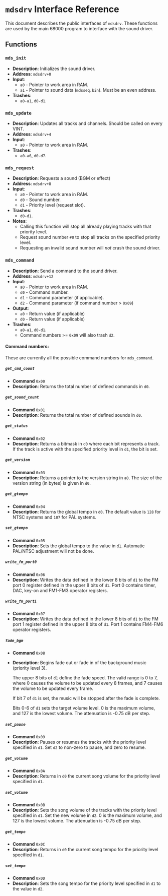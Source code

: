`mdsdrv` Interface Reference
============================

This document describes the public interfaces of `mdsdrv`.
These functions are used by the main 68000 program to interface with
the sound driver.

Functions
---------

### `mds_init`
- **Description**: Initializes the sound driver.
- **Address**: `mdsdrv+0`
- **Input**:
	- `a0` - Pointer to work area in RAM.
	- `a1` - Pointer to sound data (`mdsseq.bin`). Must be an even
		address.
- **Trashes**:
	- `a0-a1`, `d0-d1`.

### `mds_update`
- **Description**: Updates all tracks and channels. Should be called
	on every VINT.
- **Address**: `mdsdrv+4`
- **Input**:
	- `a0` - Pointer to work area in RAM.
- **Trashes**:
	- `a0-a6`, `d0-d7`.

### `mds_request`
- **Description**: Requests a sound (BGM or effect)
- **Address**: `mdsdrv+8`
- **Input**:
	- `a0` - Pointer to work area in RAM.
	- `d0` - Sound number.
	- `d1` - Priority level (request slot).
- **Trashes**:
	- `d0-d1`.
- **Notes**:
	- Calling this function will stop all already playing tracks with
		that priority level.
	- Request sound number `#0` to stop all tracks on the specified
		priority level.
	- Requesting an invalid sound number will _not_ crash the sound
		driver.

### `mds_command`
- **Description**: Send a command to the sound driver.
- **Address**: `mdsdrv+12`
- **Input**:
	- `a0` - Pointer to work area in RAM.
	- `d0` - Command number.
	- `d1` - Command parameter (if applicable).
	- `d2` - Command parameter (if command number > `0x09`)
- **Output**:
	- `a0` - Return value (if applicable)
	- `d0` - Return value (if applicable)
- **Trashes**:
	- `a0-a1`, `d0-d1`.
	- Command numbers >= `0x09` will also trash `d2`.

#### Command numbers:
These are currently all the possible command numbers for `mds_command`.

##### `get_cmd_count`
- **Command** `0x00`
- **Description**: Returns the total number of defined commands in
	`d0`.

##### `get_sound_count`
- **Command** `0x01`
- **Description**: Returns the total number of defined sounds in `d0`.

##### `get_status`
- **Command** `0x02`
- **Description**: Returns a bitmask in `d0` where each bit represents
	a track. If the track is active with the specified priority level
	in `d1`, the bit is set.

##### `get_version`
- **Command** `0x03`
- **Description**: Returns a pointer to the version string in `a0`. The
	size of the version string (in bytes) is given in `d0`.

##### `get_gtempo`
- **Command** `0x04`
- **Description**: Returns the global tempo in `d0`. The default value
	is `128` for NTSC systems and `107` for PAL systems.

##### `set_gtempo`
- **Command** `0x05`
- **Description**: Sets the global tempo to the value in `d1`. Automatic
	PAL/NTSC adjustment will not be done.

##### `write_fm_port0`
- **Command** `0x06`
- **Description**: Writes the data defined in the lower 8 bits of `d1`
	to the FM port 0 register defined in the upper 8 bits of `d1`.
	Port 0 contains timer, DAC, key-on and FM1-FM3 operator registers.

##### `write_fm_port1`
- **Command** `0x07`
- **Description**: Writes the data defined in the lower 8 bits of `d1`
	to the FM port 1 register defined in the upper 8 bits of `d1`.
	Port 1 contains FM4-FM6 operator registers.

##### `fade_bgm`
- **Command** `0x08`
- **Description**: Begins fade out or fade in of the background music
	(priority level 3).

	The upper 8 bits of `d1` define the fade speed. The valid range
	is 0 to 7, where 0 causes the volume to be updated every 8 frames,
	and 7 causes the volume to be updated every frame.

	If bit 7 of `d1` is set, the music will be stopped after the fade
	is complete.

	Bits 0-6 of `d1` sets the target volume level. 0 is the maximum
	volume, and 127 is the lowest volume. The attenuation is -0.75 dB
	per step.

##### `set_pause`
- **Command** `0x09`
- **Description**: Pauses or resumes the tracks with the priority
	level specified in `d1`. Set `d2` to non-zero to pause, and zero
	to resume.

##### `get_volume`
- **Command** `0x0A`
- **Description**: Returns in `d0` the current song volume for the
	priority level specified in `d1`.

##### `set_volume`
- **Command** `0x0B`
- **Description**: Sets the song volume of the tracks with the priority
	level specified in `d1`. Set the new volume in `d2`. 0 is the
	maximum volume, and 127 is the lowest volume. The attenuation is
	-0.75 dB per step.

##### `get_tempo`
- **Command** `0x0C`
- **Description**: Returns in `d0` the current song tempo for the
	priority level specified in `d1`.

##### `set_tempo`
- **Command** `0x0D`
- **Description**: Sets the song tempo for the priority level specified
	in `d1` to the value in `d2`.

